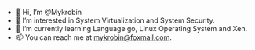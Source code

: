 - 👋 Hi, I’m @Mykrobin
- 👀 I’m interested in System Virtualization and System Security.
- 🌱 I’m currently learning Language go, Linux Operating System and Xen.
- 📫 You can reach me at mykrobin@foxmail.com.

<!---
Mykrobin/Mykrobin is a ✨ special ✨ repository because its `README.md` (this file) appears on your GitHub profile.
You can click the Preview link to take a look at your changes.
--->
